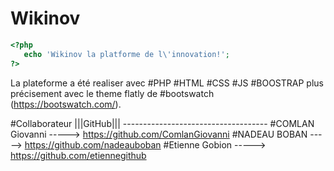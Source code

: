 # Wikinov
```php
<?php
   echo 'Wikinov la platforme de l\'innovation!';
?>
```
La plateforme a été realiser avec #PHP #HTML #CSS #JS #BOOSTRAP plus précisement avec le theme flatly de #bootswatch (https://bootswatch.com/).

#Collaborateur
								|||GitHub|||
					   		------------------------------------
	#COMLAN Giovanni ----->   https://github.com/ComlanGiovanni
	#NADEAU BOBAN    ----->   https://github.com/nadeauboban
	#Etienne Gobion  ----->   https://github.com/etiennegithub
